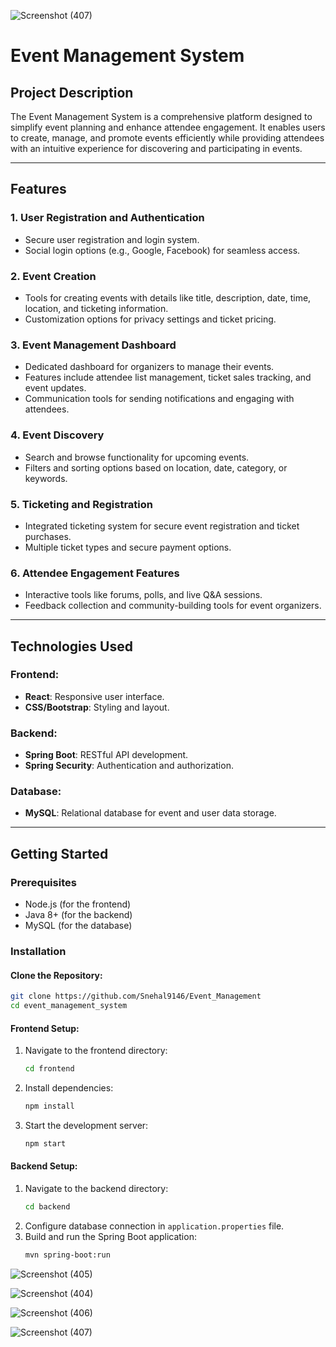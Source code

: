 ![Screenshot (407)](https://github.com/user-attachments/assets/509138d8-ed2f-447b-b508-2e17fdfbebae)
# Event Management System

## Project Description
The Event Management System is a comprehensive platform designed to simplify event planning and enhance attendee engagement. It enables users to create, manage, and promote events efficiently while providing attendees with an intuitive experience for discovering and participating in events.

---

## Features

### 1. **User Registration and Authentication**
- Secure user registration and login system.
- Social login options (e.g., Google, Facebook) for seamless access.

### 2. **Event Creation**
- Tools for creating events with details like title, description, date, time, location, and ticketing information.
- Customization options for privacy settings and ticket pricing.

### 3. **Event Management Dashboard**
- Dedicated dashboard for organizers to manage their events.
- Features include attendee list management, ticket sales tracking, and event updates.
- Communication tools for sending notifications and engaging with attendees.

### 4. **Event Discovery**
- Search and browse functionality for upcoming events.
- Filters and sorting options based on location, date, category, or keywords.

### 5. **Ticketing and Registration**
- Integrated ticketing system for secure event registration and ticket purchases.
- Multiple ticket types and secure payment options.

### 6. **Attendee Engagement Features**
- Interactive tools like forums, polls, and live Q&A sessions.
- Feedback collection and community-building tools for event organizers.

---

## Technologies Used

### Frontend:
- **React**: Responsive user interface.
- **CSS/Bootstrap**: Styling and layout.

### Backend:
- **Spring Boot**: RESTful API development.
- **Spring Security**: Authentication and authorization.

### Database:
- **MySQL**: Relational database for event and user data storage.

---

## Getting Started

### Prerequisites
- Node.js (for the frontend)
- Java 8+ (for the backend)
- MySQL (for the database)

### Installation

#### Clone the Repository:
```bash
git clone https://github.com/Snehal9146/Event_Management
cd event_management_system
```

#### Frontend Setup:
1. Navigate to the frontend directory:
   ```bash
   cd frontend
   ```
2. Install dependencies:
   ```bash
   npm install
   ```
3. Start the development server:
   ```bash
   npm start
   ```

#### Backend Setup:
1. Navigate to the backend directory:
   ```bash
   cd backend
   ```
2. Configure database connection in `application.properties` file.
3. Build and run the Spring Boot application:
   ```bash
   mvn spring-boot:run
   ```

![Screenshot (405)](https://github.com/user-attachments/assets/2963be04-edda-4b8a-9330-0f7c1e27cef0)


![Screenshot (404)](https://github.com/user-attachments/assets/b7761d3a-fd65-43c2-a2a7-05d2f26959f0)


![Screenshot (406)](https://github.com/user-attachments/assets/f676150b-88e2-40fc-9ffa-aa4851f660e8)


![Screenshot (407)](https://github.com/user-attachments/assets/c468ecef-8074-4fc6-bc75-90c5d9f6d77c)



